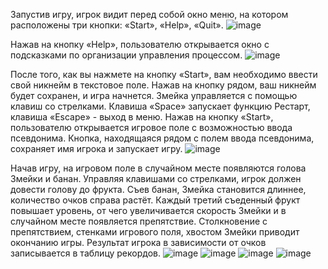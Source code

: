 Запустив игру, игрок видит перед собой окно меню, на котором расположены три кнопки: «Start», «Help», «Quit».
![image](https://github.com/user-attachments/assets/a56f94f3-dfad-4026-b015-e680acedeba6)

Нажав на кнопку «Help», пользователю открывается окно с подсказками по организации управления процессом. 
![image](https://github.com/user-attachments/assets/ea3da3d9-7445-4e8d-9f0d-84ca3b251bdf)

После того, как вы нажмете на кнопку «Start», вам необходимо ввести свой никнейм в текстовое поле. Нажав на кнопку рядом, ваш никнейм будет сохранен, и игра начнется. Змейка управляется с помощью клавиш со стрелками. Клавиша «Space» запускает функцию Рестарт, клавиша «Escape» - выход в меню.
Нажав на кнопку «Start», пользователю открывается игровое поле с возможностью ввода псевдонима. Кнопка, находящаяся рядом с полем ввода псевдонима, сохраняет имя игрока и запускает игру. 
![image](https://github.com/user-attachments/assets/4062dd04-d2bd-47a6-9628-0c7545fb56db)

Начав игру, на игровом поле в случайном месте появляются голова Змейки и банан. Управляя клавишами со стрелками, игрок должен довести голову до фрукта. Съев банан, Змейка становится длиннее, количество очков справа растёт. Каждый третий съеденный фрукт повышает уровень, от чего увеличивается скорость Змейки и в случайном месте появляется препятствие. Столкновение с препятствием, стенками игрового поля, хвостом Змейки приводит окончанию игры. Результат игрока в зависимости от очков записывается в таблицу рекордов.
![image](https://github.com/user-attachments/assets/6b843b1c-3d57-4d13-b46f-f0dc6849f47c)
![image](https://github.com/user-attachments/assets/b1de3a2b-8401-4e23-b2fc-2bb8fa750321)
![image](https://github.com/user-attachments/assets/d2f1eb79-029f-47b5-b3ad-33e3b12d855b)
![image](https://github.com/user-attachments/assets/5ddc7a43-9619-4d88-9eeb-793080a0d215)
